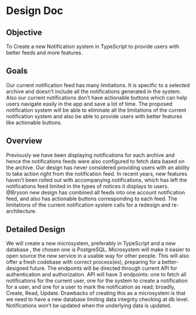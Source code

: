 # Design Doc


## Objective

To Create a new Notification system in TypeScript to provide users with better feeds and more features.

## Goals

Our current notification feed has many limitations. It is specific to a selected archive and doesn’t include all the notifications generated in the system.
Also our current notifications don’t have actionable buttons which can help users navigate easily in the app and save a lot of time.
The proposed notification system will be able to eliminate all the limitations of the current notification system and also be able to provide users with better features like
actionable buttons.

## Overview

Previously we have been displaying notifications for each archive and hence the notifications feeds were also configured to fetch data based on the archive. Our design has never
considered providing users with an ability to take action right from the notification feed. In recent years, new features haven't been rolled out with accompanying notifications,
which has left the notifications feed limited in the types of notices it displays to users.
@Bryson new design has combined all feeds into one account notification feed, and also has actionable buttons corresponding to each feed. The limitations of the current
notification system calls for a redesign and re-architecture.

## Detailed Design

We will create a new microsystem, preferably in TypeScript and a new database , the chosen one is PostgreSQL.  Microsystem will make it  easier to open source the new service in
a usable way for other people. This will also offer a fresh codebase with correct process(es), preparing for a better-designed future. The endpoints will be directed through
current API for authentication and authorization.  API will have 3 endpoints: one to fetch all notifications for the current user, one for the system to create a notification for
a user, and one for a user to mark the notification as read; broadly, Create, Read, Update. Drawbacks of creating this as a microsystem is that we need to have a new database
limiting data integrity checking at db level.
Notifications won’t be updated when the underlying data is updated.
